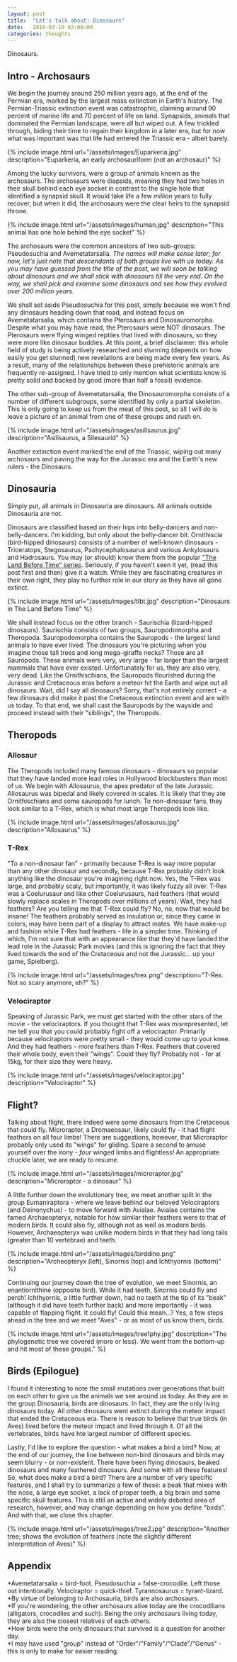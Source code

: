 ```yaml
---
layout: post
title:  "Let's talk about: Dinosaurs"
date:   2016-03-10 02:08:00
categories: thoughts
---
```


Dinosaurs.

## Intro - Archosaurs
We begin the journey around 250 million years ago, at the end of the Permian era, marked by the largest mass extinction in Earth's history. The Permian-Triassic extinction event was catastrophic, claiming around 90 percent of marine life and 70 percent of life on land. Synapsids, animals that dominated the Permian landscape, were all but wiped out. A few trickled through, biding their time to regain their kingdom in a later era, but for now what was important was that life had entered the Triassic era - albeit barely.

{% include image.html url="/assets/images/Euparkeria.jpg" description="Euparkeria, an early archosauriform (not an archosaur)" %}

Among the lucky survivors, were a group of animals known as the archosaurs. The archosaurs were diapsids, meaning they had two holes in their skull behind each eye socket in contrast to the single hole that identified a synapsid skull. It would take life a few *million* years to fully recover, but when it did, the archosaurs were the clear heirs to the synapsid throne.

{% include image.html url="/assets/images/human.jpg" description="This animal has one hole behind the eye socket" %}

The archosaurs were the common ancestors of two sub-groups: Pseudosuchia and Avemetatarsalia. *The names will make sense later; for now, let's just note that descendants of both groups live with us today. As you may have guessed from the title of the post, we will soon be talking about dinosaurs and we shall stick with dinosaurs till the very end. On the way, we shall pick and examine some dinosaurs and see how they evolved over 200 million years.*

We shall set aside Pseudosuchia for this post, simply because we won't find any dinosaurs heading down that road, and instead focus on Avemetatarsalia, which contains the Pterosaurs and Dinosauromorpha. Despite what you may have read, the Pterosaurs were NOT dinosaurs. The Pterosaurs were flying winged reptiles that lived with dinosaurs, so they were more like dinosaur buddies. At this point, a brief disclaimer: this whole field of study is being actively researched and stunning (depends on how easily you get stunned) new revelations are being made every few years. As a result, many of the relationships between these prehistoric animals are frequently re-assigned. I have tried to only mention what scientists know is pretty solid and backed by good (more than half a fossil) evidence.

The other sub-group of Avemetatarsalia, the Dinosauromorpha consists of a number of different subgroups, some identified by only a partial skeleton. This is only going to keep us from the meat of this post, so all I will do is leave a picture of an animal from one of these groups and rush on. 

{% include image.html url="/assets/images/asilisaurus.jpg" description="Asilisaurus, a Silesaurid" %}

Another extinction event marked the end of the Triassic, wiping out many archosaurs and paving the way for the Jurassic era and the Earth's new rulers - the Dinosaurs.

## Dinosauria
Simply put, all animals in Dinosauria are dinosaurs. All animals outside Dinosauria are not.

Dinosaurs are classified based on their hips into belly-dancers and non-belly-dancers. I'm kidding, but only about the belly-dancer bit. Ornithiscia (bird-hipped dinosaurs) consists of a number of well-known dinosaurs - Triceratops, Stegosaurus, Pachycephalosaurus and various Ankylosaurs and Hadrosaurs. You may (or should) know them from the popular ["The Land Before Time" series](http://dvd.netflix.com/Movie/The-Land-Before-Time/683101). Seriously, if you haven't seen it yet, (read this post first and then) give it a watch. While they are fascinating creatures in their own right, they play no further role in our story as they have all gone extinct.

{% include image.html url="/assets/images/tlbt.jpg" description="Dinosaurs in The Land Before Time" %}

We shall instead focus on the other branch - Saurischia (lizard-hipped dinosaurs). Saurischia consists of two groups, Sauropodomorpha and Theropoda. Sauropodomorpha contains the Sauropods - the largest land animals to have ever lived. The dinosaurs you're picturing when you imagine those tall trees and long mega-giraffe necks? Those are all Sauropods. These animals were very, very large - far larger than the largest mammals that have ever existed. Unfortunately for us, they are also very, very dead. Like the Ornithischians, the Sauropods flourished during the Jurassic and Cretaceous eras before a meteor hit the Earth and wipe out all dinosaurs. Wait, did I say all dinosaurs? Sorry, that's not entirely correct - a few dinosaurs did make it past the Cretaceous extinction event and are with us today. To that end, we shall cast the Sauropods by the wayside and proceed instead with their "siblings", the Theropods.

## Theropods

### Allosaur
The Theropods included many famous dinosaurs - dinosaurs so popular that they have landed more lead roles in Hollywood blockbusters than most of us. We begin with Allosaurus, the apex predator of the late Jurassic. Allosaurus was bipedal and likely covered in scales. It is likely that they ate Ornithischians and some sauropods for lunch. To non-dinosaur fans, they look similar to a T-Rex, which is what most large Theropods look like.

{% include image.html url="/assets/images/allosaurus.jpg" description="Allosaurus" %}

### T-Rex
"To a non-dinosaur fan" - primarily because T-Rex is way more popular than any other dinosaur and secondly, because T-Rex probably didn't look anything like the dinosaur you're imagining right now. Yes, the T-Rex was large, and probably scaly, but importantly, it was likely fuzzy all over. T-Rex was a Coelurusaur and like other Coelurusaurs, had feathers (that would slowly replace scales in Theropods over millions of years). Wait, they had feathers? Are you telling me that T-Rex could fly? No, no, now that would be insane! The feathers probably served as insulation or, since they came in colors, may have been part of a display to attract mates. We have make-up and fashion while T-Rex had feathers - life in a simpler time. Thinking of which, I'm not sure that with an appearance like that they'd have landed the lead role in the Jurassic Park movies (and this is ignoring the fact that they lived towards the end of the Cretaceous and not the Jurassic... up your game, Spielberg).

{% include image.html url="/assets/images/trex.png" description="T-Rex. Not so scary anymore, eh?" %}

### Velociraptor
Speaking of Jurassic Park, we must get started with the other stars of the movie - the velociraptors. If you thought that T-Rex was misrepresented, let me tell you that you could probably fight off a velociraptor. Primarily because velociraptors were pretty small - they would come up to your knee. And they had feathers - more feathers than T-Rex. Feathers that covered their whole body, even their "wings". Could they fly? Probably not - for at 15kg, for their size they were heavy.

{% include image.html url="/assets/images/velociraptor.jpg" description="Velociraptor" %}

## Flight?
Talking about flight, there indeed were some dinosaurs from the Cretaceous that could fly. Microraptor, a Dromaeosaur, likely could fly - it had flight feathers on all four limbs! There are suggestions, however, that Microraptor probably only used its "wings" for gliding. Spare a second to amuse yourself over the irony - *four* winged limbs and flightless! An appropriate chuckle later, we are ready to resume.

{% include image.html url="/assets/images/microraptor.jpg" description="Microraptor - a dinosaur" %}

A little further down the evolutionary tree, we meet another split in the group Eumaniraptora - where we leave behind our beloved Velociraptors (and Deinonychus) - to move forward with Avialae. Avialae contains the famed Archaeopteryx, notable for how similar their feathers were to that of modern birds. It could also fly, although not as well as modern birds. However, Archaeopteryx was unlike modern birds in that they had long tails (greater than 10 vertebrae) and teeth.

{% include image.html url="/assets/images/birddino.png" description="Archeopteryx (left), Sinornis (top) and Ichthyornis (bottom)" %}

Continuing our journey down the tree of evolution, we meet Sinornis, an enantiornithine (opposite bird). While it had teeth, Sinornis could fly and perch! Ichthyornis, a little further down, had no teeth at the tip of its "beak" (although it did have teeth further back) and more importantly - it was capable of flapping flight. It could fly! Could this mean...? Yes, a few steps ahead in the tree and we meet "Aves" - or as most of us know them, birds.

{% include image.html url="/assets/images/tree1phy.jpg" description="The phylogenetic tree we covered (more or less). We went from the bottom-up and hit most of these groups." %}

## Birds (Epilogue)
I found it interesting to note the small mutations over generations that built on each other to give us the animals we see around us today. As they are in the group Dinosauria, birds are dinosaurs. In fact, they are the only living dinosaurs today. All other dinosaurs went extinct during the meteor impact that ended the Cretaceous era. There is reason to believe that true birds (in Aves) lived before the meteor impact and lived through it. Of all the vertebrates, birds have hte largest number of different species.

Lastly, I'd like to explore the question - what makes a bird a bird? Now, at the end of our journey, the line between non-bird dinosaurs and birds may seem blurry - or non-existent. There have been flying dinosaurs, beaked dinosaurs and many feathered dinosaurs. And some with all these features! So, what does make a bird a bird? There are a number of very specific features, and I shall try to summarize a few of these: a beak that mixes with the nose, a large eye socket, a lack of proper teeth, a big brain and some specific skull features. This is still an active and widely debated area of research, however, and may change depending on how you define "birds". And with that, we close this chapter.

{% include image.html url="/assets/images/tree2.jpg" description="Another tree; shows the evolution of feathers (note the slightly different interpretation of Aves)" %}

## Appendix
\*Avemetatarsalia = bird-foot. Pseudosuchia = false-crocodile. Left those out intentionally. Velociraptor = quick-thief. Tyrannosaurus = tyrant-lizard.  
\*By virtue of belonging to Archosauria, birds are also archosaurs.  
\*If you're wondering, the other archosaurs alive today are the crocodilians (alligators, crocodiles and such). Being the only archosaurs living today, they are also the closest relatives of each others.  
\*How birds were the only dinosaurs that survived is a question for another day.  
\*I may have used "group" instead of "Order"/"Family"/"Clade"/"Genus" - this is only to make for easier reading.  
